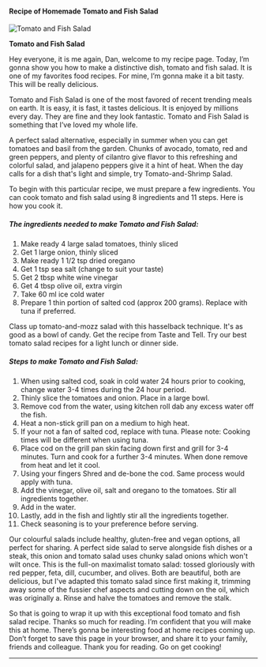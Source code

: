             

#### Recipe of Homemade Tomato and Fish Salad

![Tomato and Fish Salad](https://img-global.cpcdn.com/recipes/6706929058447360/751x532cq70/tomato-and-fish-salad-recipe-main-photo.jpg)

**Tomato and Fish Salad**

Hey everyone, it is me again, Dan, welcome to my recipe page. Today, I’m gonna show you how to make a distinctive dish, tomato and fish salad. It is one of my favorites food recipes. For mine, I’m gonna make it a bit tasty. This will be really delicious.

Tomato and Fish Salad is one of the most favored of recent trending meals on earth. It is easy, it is fast, it tastes delicious. It is enjoyed by millions every day. They are fine and they look fantastic. Tomato and Fish Salad is something that I’ve loved my whole life.

A perfect salad alternative, especially in summer when you can get tomatoes and basil from the garden. Chunks of avocado, tomato, red and green peppers, and plenty of cilantro give flavor to this refreshing and colorful salad, and jalapeno peppers give it a hint of heat. When the day calls for a dish that's light and simple, try Tomato-and-Shrimp Salad.

To begin with this particular recipe, we must prepare a few ingredients. You can cook tomato and fish salad using 8 ingredients and 11 steps. Here is how you cook it.

##### The ingredients needed to make Tomato and Fish Salad:

1.  Make ready 4 large salad tomatoes, thinly sliced
2.  Get 1 large onion, thinly sliced
3.  Make ready 1 1/2 tsp dried oregano
4.  Get 1 tsp sea salt (change to suit your taste)
5.  Get 2 tbsp white wine vinegar
6.  Get 4 tbsp olive oil, extra virgin
7.  Take 60 ml ice cold water
8.  Prepare 1 thin portion of salted cod (approx 200 grams). Replace with tuna if preferred.

Class up tomato-and-mozz salad with this hasselback technique. It's as good as a bowl of candy. Get the recipe from Taste and Tell. Try our best tomato salad recipes for a light lunch or dinner side.

##### Steps to make Tomato and Fish Salad:

1.  When using salted cod, soak in cold water 24 hours prior to cooking, change water 3-4 times during the 24 hour period.
2.  Thinly slice the tomatoes and onion. Place in a large bowl.
3.  Remove cod from the water, using kitchen roll dab any excess water off the fish.
4.  Heat a non-stick grill pan on a medium to high heat.
5.  If your not a fan of salted cod, replace with tuna. Please note: Cooking times will be different when using tuna.
6.  Place cod on the grill pan skin facing down first and grill for 3-4 minutes. Turn and cook for a further 3-4 minutes. When done remove from heat and let it cool.
7.  Using your fingers Shred and de-bone the cod. Same process would apply with tuna.
8.  Add the vinegar, olive oil, salt and oregano to the tomatoes. Stir all ingredients together.
9.  Add in the water.
10.  Lastly, add in the fish and lightly stir all the ingredients together.
11.  Check seasoning is to your preference before serving.

Our colourful salads include healthy, gluten-free and vegan options, all perfect for sharing. A perfect side salad to serve alongside fish dishes or a steak, this onion and tomato salad uses chunky salad onions which won't wilt once. This is the full-on maximalist tomato salad: tossed gloriously with red pepper, feta, dill, cucumber, and olives. Both are beautiful, both are delicious, but I've adapted this tomato salad since first making it, trimming away some of the fussier chef aspects and cutting down on the oil, which was originally a. Rinse and halve the tomatoes and remove the stalk.

So that is going to wrap it up with this exceptional food tomato and fish salad recipe. Thanks so much for reading. I’m confident that you will make this at home. There’s gonna be interesting food at home recipes coming up. Don’t forget to save this page in your browser, and share it to your family, friends and colleague. Thank you for reading. Go on get cooking!

* * *